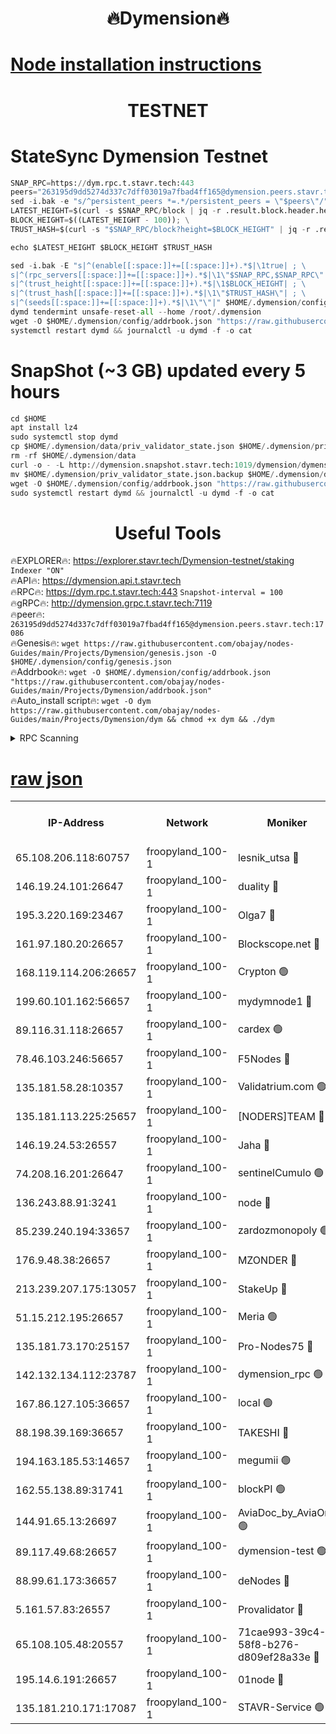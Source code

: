 <h1 align="center"> 🔥Dymension🔥</h1>

[Node installation instructions](https://github.com/obajay/nodes-Guides/tree/main/Projects/Dymension)
=

<h1 align="center"> TESTNET</h1>

# StateSync Dymension Testnet
```python
SNAP_RPC=https://dym.rpc.t.stavr.tech:443
peers="263195d9dd5274d337c7dff03019a7fbad4ff165@dymension.peers.stavr.tech:17086"
sed -i.bak -e "s/^persistent_peers *=.*/persistent_peers = \"$peers\"/" $HOME/.dymension/config/config.toml
LATEST_HEIGHT=$(curl -s $SNAP_RPC/block | jq -r .result.block.header.height); \
BLOCK_HEIGHT=$((LATEST_HEIGHT - 100)); \
TRUST_HASH=$(curl -s "$SNAP_RPC/block?height=$BLOCK_HEIGHT" | jq -r .result.block_id.hash)

echo $LATEST_HEIGHT $BLOCK_HEIGHT $TRUST_HASH

sed -i.bak -E "s|^(enable[[:space:]]+=[[:space:]]+).*$|\1true| ; \
s|^(rpc_servers[[:space:]]+=[[:space:]]+).*$|\1\"$SNAP_RPC,$SNAP_RPC\"| ; \
s|^(trust_height[[:space:]]+=[[:space:]]+).*$|\1$BLOCK_HEIGHT| ; \
s|^(trust_hash[[:space:]]+=[[:space:]]+).*$|\1\"$TRUST_HASH\"| ; \
s|^(seeds[[:space:]]+=[[:space:]]+).*$|\1\"\"|" $HOME/.dymension/config/config.toml
dymd tendermint unsafe-reset-all --home /root/.dymension
wget -O $HOME/.dymension/config/addrbook.json "https://raw.githubusercontent.com/obajay/nodes-Guides/main/Projects/Dymension/addrbook.json"
systemctl restart dymd && journalctl -u dymd -f -o cat

```
# SnapShot (~3 GB) updated every 5 hours
```python
cd $HOME
apt install lz4
sudo systemctl stop dymd
cp $HOME/.dymension/data/priv_validator_state.json $HOME/.dymension/priv_validator_state.json.backup
rm -rf $HOME/.dymension/data
curl -o - -L http://dymension.snapshot.stavr.tech:1019/dymension/dymension-snap.tar.lz4 | lz4 -c -d - | tar -x -C $HOME/.dymension --strip-components 2
mv $HOME/.dymension/priv_validator_state.json.backup $HOME/.dymension/data/priv_validator_state.json
wget -O $HOME/.dymension/config/addrbook.json "https://raw.githubusercontent.com/obajay/nodes-Guides/main/Projects/Dymension/addrbook.json"
sudo systemctl restart dymd && journalctl -u dymd -f -o cat
```

 <h1 align="center"> Useful Tools</h1>

🔥EXPLORER🔥:     https://explorer.stavr.tech/Dymension-testnet/staking        `Indexer "ON"` \
🔥API🔥:          https://dymension.api.t.stavr.tech \
🔥RPC🔥:          https://dym.rpc.t.stavr.tech:443                  `Snapshot-interval = 100` \
🔥gRPC🔥:         http://dymension.grpc.t.stavr.tech:7119 \
🔥peer🔥:         `263195d9dd5274d337c7dff03019a7fbad4ff165@dymension.peers.stavr.tech:17086` \
🔥Genesis🔥:     ```wget https://raw.githubusercontent.com/obajay/nodes-Guides/main/Projects/Dymension/genesis.json -O $HOME/.dymension/config/genesis.json``` \
🔥Addrbook🔥:    ```wget -O $HOME/.dymension/config/addrbook.json "https://raw.githubusercontent.com/obajay/nodes-Guides/main/Projects/Dymension/addrbook.json"``` \
🔥Auto_install script🔥: ```wget -O dym https://raw.githubusercontent.com/obajay/nodes-Guides/main/Projects/Dymension/dym && chmod +x dym && ./dym```

<details>
<summary>RPC Scanning</summary>

<h2 align="center"> We scan nodes in real time every 4 hours. And we provide the final result of RPC endpoints.
We cannot influence the operation of these nodes in any way. </h2>


```python
If Voting Power is higher than 0 --> then the Node is a validator of the network and may be subject to attack and be a potential threat to the chain.
```
```python
We marked such validators with a red symbol
```

</details>

[raw json](https://rpc-check.dymt.stavr.tech/dymt/rpc-dymt-result.json)
=


<table><tr><th>IP-Address</th><th>Network</th><th>Moniker</th><th>Latest Block Height</th><th>Earliest Block Height</th><th>Catching Up</th><th>Voting Power</th><th>Scan Time</th></tr><tr><td>65.108.206.118:60757</td><td>froopyland_100-1</td><td>lesnik_utsa 🔴</td><td>1569869</td><td>1</td><td>False</td><td>1</td><td>2023-12-05T22:43:19.178389272UTC</td></tr><tr><td>146.19.24.101:26647</td><td>froopyland_100-1</td><td>duality 🔴</td><td>1569871</td><td>1</td><td>False</td><td>1</td><td>2023-12-05T22:43:35.749616541UTC</td></tr><tr><td>195.3.220.169:23467</td><td>froopyland_100-1</td><td>Olga7 🔴</td><td>1569874</td><td>1</td><td>False</td><td>1</td><td>2023-12-05T22:43:50.508609339UTC</td></tr><tr><td>161.97.180.20:26657</td><td>froopyland_100-1</td><td>Blockscope.net 🔴</td><td>1569875</td><td>1</td><td>False</td><td>1</td><td>2023-12-05T22:43:55.489251318UTC</td></tr><tr><td>168.119.114.206:26657</td><td>froopyland_100-1</td><td>Crypton 🟢</td><td>1569875</td><td>1</td><td>False</td><td>0</td><td>2023-12-05T22:43:56.644436100UTC</td></tr><tr><td>199.60.101.162:56657</td><td>froopyland_100-1</td><td>mydymnode1 🔴</td><td>1569869</td><td>106001</td><td>False</td><td>1</td><td>2023-12-05T22:43:19.846216304UTC</td></tr><tr><td>89.116.31.118:26657</td><td>froopyland_100-1</td><td>cardex 🟢</td><td>1569870</td><td>293001</td><td>False</td><td>0</td><td>2023-12-05T22:43:28.398427921UTC</td></tr><tr><td>78.46.103.246:56657</td><td>froopyland_100-1</td><td>F5Nodes 🔴</td><td>1569868</td><td>407001</td><td>False</td><td>1</td><td>2023-12-05T22:43:15.327783481UTC</td></tr><tr><td>135.181.58.28:10357</td><td>froopyland_100-1</td><td>Validatrium.com 🟢</td><td>1569873</td><td>591001</td><td>False</td><td>0</td><td>2023-12-05T22:43:42.490923960UTC</td></tr><tr><td>135.181.113.225:25657</td><td>froopyland_100-1</td><td>[NODERS]TEAM 🔴</td><td>1569873</td><td>737456</td><td>False</td><td>1</td><td>2023-12-05T22:43:42.861796393UTC</td></tr><tr><td>146.19.24.53:26557</td><td>froopyland_100-1</td><td>Jaha 🔴</td><td>1569873</td><td>737456</td><td>False</td><td>1</td><td>2023-12-05T22:43:43.324020058UTC</td></tr><tr><td>74.208.16.201:26647</td><td>froopyland_100-1</td><td>sentinelCumulo 🟢</td><td>1569866</td><td>820001</td><td>False</td><td>0</td><td>2023-12-05T22:43:06.199215776UTC</td></tr><tr><td>136.243.88.91:3241</td><td>froopyland_100-1</td><td>node 🔴</td><td>1569873</td><td>922548</td><td>False</td><td>1</td><td>2023-12-05T22:43:43.672741883UTC</td></tr><tr><td>85.239.240.194:33657</td><td>froopyland_100-1</td><td>zardozmonopoly 🟢</td><td>1569876</td><td>935165</td><td>False</td><td>0</td><td>2023-12-05T22:44:04.211692500UTC</td></tr><tr><td>176.9.48.38:26657</td><td>froopyland_100-1</td><td>MZONDER 🔴</td><td>1569874</td><td>1006001</td><td>False</td><td>1</td><td>2023-12-05T22:43:50.120082634UTC</td></tr><tr><td>213.239.207.175:13057</td><td>froopyland_100-1</td><td>StakeUp 🔴</td><td>1569875</td><td>1150548</td><td>False</td><td>1</td><td>2023-12-05T22:43:59.338787035UTC</td></tr><tr><td>51.15.212.195:26657</td><td>froopyland_100-1</td><td>Meria 🟢</td><td>1569866</td><td>1238063</td><td>False</td><td>0</td><td>2023-12-05T22:43:02.658510143UTC</td></tr><tr><td>135.181.73.170:25157</td><td>froopyland_100-1</td><td>Pro-Nodes75 🔴</td><td>1569868</td><td>1269868</td><td>False</td><td>1</td><td>2023-12-05T22:43:16.779104331UTC</td></tr><tr><td>142.132.134.112:23787</td><td>froopyland_100-1</td><td>dymension_rpc 🟢</td><td>1569871</td><td>1269871</td><td>False</td><td>0</td><td>2023-12-05T22:43:32.820052875UTC</td></tr><tr><td>167.86.127.105:36657</td><td>froopyland_100-1</td><td>local 🟢</td><td>1569874</td><td>1318001</td><td>False</td><td>0</td><td>2023-12-05T22:43:52.955608827UTC</td></tr><tr><td>88.198.39.169:36657</td><td>froopyland_100-1</td><td>TAKESHI 🔴</td><td>1569866</td><td>1330001</td><td>False</td><td>1</td><td>2023-12-05T22:43:06.458886083UTC</td></tr><tr><td>194.163.185.53:14657</td><td>froopyland_100-1</td><td>megumii 🟢</td><td>1569868</td><td>1390788</td><td>False</td><td>0</td><td>2023-12-05T22:43:16.386070133UTC</td></tr><tr><td>162.55.138.89:31741</td><td>froopyland_100-1</td><td>blockPI 🟢</td><td>1569875</td><td>1435053</td><td>False</td><td>0</td><td>2023-12-05T22:43:55.816817954UTC</td></tr><tr><td>144.91.65.13:26697</td><td>froopyland_100-1</td><td>AviaDoc_by_AviaOne 🟢</td><td>1569621</td><td>1462001</td><td>False</td><td>0</td><td>2023-12-05T22:43:15.932076949UTC</td></tr><tr><td>89.117.49.68:26657</td><td>froopyland_100-1</td><td>dymension-test 🟢</td><td>1569875</td><td>1473622</td><td>False</td><td>0</td><td>2023-12-05T22:43:56.987502017UTC</td></tr><tr><td>88.99.61.173:36657</td><td>froopyland_100-1</td><td>deNodes 🔴</td><td>1569873</td><td>1501386</td><td>False</td><td>1</td><td>2023-12-05T22:43:42.132082710UTC</td></tr><tr><td>5.161.57.83:26557</td><td>froopyland_100-1</td><td>Provalidator 🔴</td><td>1569866</td><td>1503071</td><td>False</td><td>1</td><td>2023-12-05T22:43:03.334688955UTC</td></tr><tr><td>65.108.105.48:20557</td><td>froopyland_100-1</td><td>71cae993-39c4-58f8-b276-d809ef28a33e 🔴</td><td>1569871</td><td>1560001</td><td>False</td><td>1</td><td>2023-12-05T22:43:33.222082773UTC</td></tr><tr><td>195.14.6.191:26657</td><td>froopyland_100-1</td><td>01node 🔴</td><td>1569875</td><td>1561776</td><td>False</td><td>1</td><td>2023-12-05T22:43:56.286506253UTC</td></tr><tr><td>135.181.210.171:17087</td><td>froopyland_100-1</td><td>STAVR-Service 🟢</td><td>1569867</td><td>1567424</td><td>False</td><td>0</td><td>2023-12-05T22:43:10.990775563UTC</td></tr></table>
